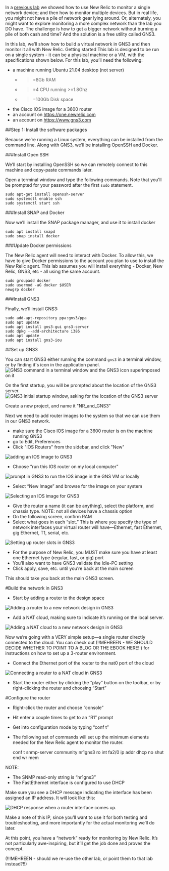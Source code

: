 In a [previous lab](#) we showed how to use New Relic to monitor a single network device; and then how to monitor multiple devices. But in real life, you might not have a pile of network gear lying around. Or, alternately, you might want to explore monitoring a more complex network than the lab you DO have. The challenge is how to get a bigger network without burning a pile of both cash and time? And the solution is a free utility called GNS3.

In this lab, we’ll show how to build a virtual network in GNS3 and then monitor it all with New Relic.
Getting started
This lab is designed to be run on a single system - it can be a physical machine or a VM, with the specifications shown below. For this lab, you’ll need the following: 
 * a machine running Ubuntu 21.04 desktop (not server)
    - >=8Gb RAM
    - >=4 CPU running >=1.8Ghz
    - >=100Gb Disk space
 * the Cisco IOS image for a 3600 router
 * an account on https://one.newrelic.com 
 * an account on https://www.gns3.com 

##Step 1: Install the software packages

Because we’re running a Linux system, everything can be installed from the command line. Along with GNS3, we’ll be installing OpenSSH and Docker.

###Install Open SSH

We’ll start by installing OpenSSH so we can remotely connect to this machine and copy-paste commands later. 

Open a terminal window and type the following commands. Note that you'll be prompted for your password after the first `sudo` statement.

    sudo apt-get install openssh-server
    sudo systemctl enable ssh
    sudo systemctl start ssh

###Install SNAP and Docker

Now we’ll install the SNAP package manager, and use it to install docker

    sudo apt install snapd
    sudo snap install docker

###Update Docker permissions

The New Relic agent will need to interact with Docker. To allow this, we have to give Docker permissions to the account you plan to use to install the New Relic agent. This lab assumes you will install everything - Docker, New Relic, GNS3, etc - all using the same account.

    sudo groupadd docker 
    sudo usermod -aG docker $USER
    newgrp docker

###Install GNS3

Finally, we’ll install GNS3:

    sudo add-apt-repository ppa:gns3/ppa
    sudo apt update                                
    sudo apt install gns3-gui gns3-server
    sudo dpkg --add-architecture i386
    sudo apt update
    sudo apt install gns3-iou

##Set up GNS3

You can start GNS3 either running the command `gns3` in a terminal window, or by finding it's icon in the application panel.
![GNS3 command in a terminal window and the GNS3 icon superimposed on it](start_GNS3.png)

On the first startup, you will be prompted about the location of the GNS3 server. 
![GNS3 initial startup window, asking for the location of the GNS3 server](GNS3-gui-new-project.png)

Create a new project, and name it "NR_and_GNS3"

Next we need to add router images to the system so that we can use them in our GNS3 network. 
 * make sure the Cisco IOS image for a 3600 router is on the machine running GNS3
 * go to Edit, Preferences
 * Click "IOS Routers" from the sidebar, and click "New"

![adding an IOS image to GNS3](GNS3-gui-IOS-routers.png)

 * Choose “run this IOS router on my local computer”

![prompt in GNS3 to run the IOS image in the GNS VM or locally](GNS3-gui-run-on-VM.png)

 * Select “New Image” and browse for the image on your system

![Selecting an IOS image for GNS3](GNS3-gui-new-image.png)

 * Give the router a name (it can be anything), select the platform, and chassis type. NOTE: not all devices have a chassis option
 * On the following screen, confirm RAM
 * Select what goes in each “slot.” This is where you specify the type of network interfaces your virtual router will have—Ethernet, fast Ethernet, gig Ethernet, T1, serial, etc.

![Setting up router slots in GNS3](GNS3-gui-slots.png)

 * For the purpose of New Relic, you MUST make sure you have at least one Ethernet type (regular, fast, or gig) port
 * You’ll also want to have GNS3 validate the Idle-PC setting 
 * Click apply, save, etc. until you’re back at the main screen

This should take you back at the main GNS3 screen.

#Build the network in GNS3

 * Start by adding a router to the design space

![Adding a router to a new network design in GNS3](GNS3-gui-add-router.png)

 * Add a NAT cloud, making sure to indicate it’s running on the local server.

![Adding a NAT cloud to a new network design in GNS3](GNS3-gui-add-cloud.png)

Now we’re going with a VERY simple setup—a single router directly connected to the cloud. You can check out (!!MEHREEN - WE SHOULD DECIDE WHETHER TO POINT TO A BLOG OR THE EBOOK HERE!!) for instructions on how to set up a 3-router environment. 

 * Connect the Ethernet port of the router to the nat0 port of the cloud

![Connecting a router to a NAT cloud in GNS3](guid-connect-router-to-nat.png)

 * Start the router either by clicking the “play” button on the toolbar, or by right-clicking the router and choosing “Start”

#Configure the router

 * Right-click the router and choose “console”
 * Hit enter a couple times to get to an “R1” prompt
 * Get into configuration mode by typing “conf t”
 * The following set of commands will set up the minimum elements needed for the New Relic agent to monitor the router.

   conf t
   snmp-server community nr1gns3 ro
   int fa2/0
   ip addr dhcp
   no shut
   end
   wr mem

NOTE: 
 * The SNMP read-only string is “nr1gns3”
 * The FastEthernet interface is configured to use DHCP

Make sure you see a DHCP message indicating the interface has been assigned an IP address. It will look like this:

![DHCP response when a router interface comes up.](dhcp_response.png)

Make a note of this IP, since you’ll want to use it for both testing and troubleshooting, and more importantly for the actual monitoring we’ll do later.

At this point, you have a “network” ready for monitoring by New Relic. It’s not particularly awe-inspiring, but it’ll get the job done and proves the concept.

(!!!MEHREEN - should we re-use the other lab, or point them to that lab instead?!!)
